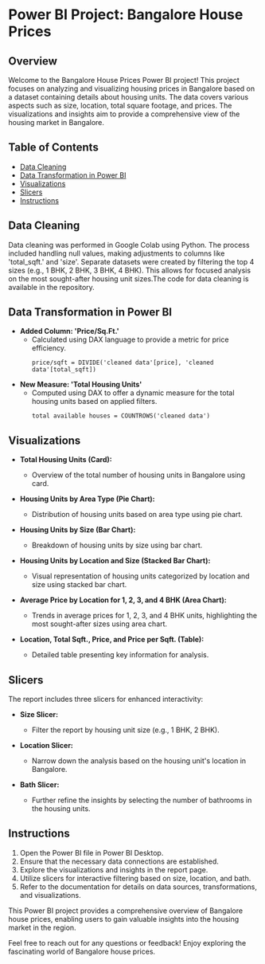 # Power BI Project: Bangalore House Prices

## Overview

Welcome to the Bangalore House Prices Power BI project! This project focuses on analyzing and visualizing housing prices in Bangalore based on a dataset containing details about housing units. The data covers various aspects such as size, location, total square footage, and prices. The visualizations and insights aim to provide a comprehensive view of the housing market in Bangalore.

 
## Table of Contents

- [Data Cleaning](#data-cleaning)
- [Data Transformation in Power BI](#data-transformation-in-power-bi)
- [Visualizations](#visualizations)
- [Slicers](#slicers)
- [Instructions](#instructions)


## Data Cleaning

Data cleaning was performed in Google Colab using Python. The process included handling null values, making adjustments to columns like 'total_sqft.' and 'size'. Separate datasets were created by filtering the top 4 sizes (e.g., 1 BHK, 2 BHK, 3 BHK, 4 BHK). This allows for focused analysis on the most sought-after housing unit sizes.The code for data cleaning is available in the repository.


## Data Transformation in Power BI

- **Added Column: 'Price/Sq.Ft.'**
  - Calculated using DAX language to provide a metric for price efficiency.
    ```DAX
    price/sqft = DIVIDE('cleaned data'[price], 'cleaned data'[total_sqft])
    ```
- **New Measure: 'Total Housing Units'**
  - Computed using DAX to offer a dynamic measure for the total housing units based on applied filters.
    ```DAX
    total available houses = COUNTROWS('cleaned data')
    ```


## Visualizations

- **Total Housing Units (Card):**
  - Overview of the total number of housing units in Bangalore using card.
  
- **Housing Units by Area Type (Pie Chart):**
  - Distribution of housing units based on area type using pie chart.

- **Housing Units by Size (Bar Chart):**
  - Breakdown of housing units by size using bar chart.

- **Housing Units by Location and Size (Stacked Bar Chart):**
  - Visual representation of housing units categorized by location and size using stacked bar chart.

- **Average Price by Location for 1, 2, 3, and 4 BHK (Area Chart):**
  - Trends in average prices for 1, 2, 3, and 4 BHK units, highlighting the most sought-after sizes using area chart.

- **Location, Total Sqft., Price, and Price per Sqft. (Table):**
  - Detailed table presenting key information for analysis.


## Slicers

The report includes three slicers for enhanced interactivity:

- **Size Slicer:**
  - Filter the report by housing unit size (e.g., 1 BHK, 2 BHK).

- **Location Slicer:**
  - Narrow down the analysis based on the housing unit's location in Bangalore.

- **Bath Slicer:**
  - Further refine the insights by selecting the number of bathrooms in the housing units.


## Instructions

1. Open the Power BI file in Power BI Desktop.
2. Ensure that the necessary data connections are established.
3. Explore the visualizations and insights in the report page.
4. Utilize slicers for interactive filtering based on size, location, and bath.
5. Refer to the documentation for details on data sources, transformations, and visualizations.

This Power BI project provides a comprehensive overview of Bangalore house prices, enabling users to gain valuable insights into the housing market in the region.

Feel free to reach out for any questions or feedback! Enjoy exploring the fascinating world of Bangalore house prices.






